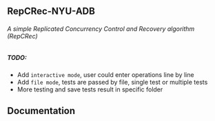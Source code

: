 ## RepCRec-NYU-ADB

###### A simple Replicated Concurrency Control and Recovery algorithm (RepCRec)

##### TODO: 
* Add `interactive mode`, user could enter operations line by line
* Add `file mode`, tests are passed by file, single test or multiple tests
* More testing and save tests result in specific folder

## Documentation
